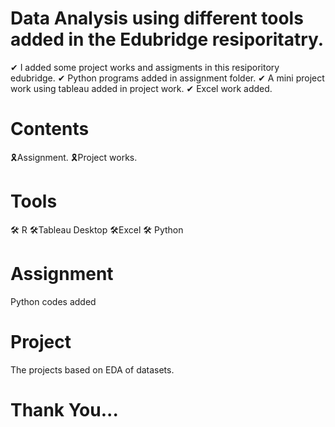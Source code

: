 # Data Analysis using different tools added in the Edubridge resiporitatry.
✔ I added some project works and assigments in this resiporitory edubridge.
✔ Python programs added in assignment folder.
✔ A mini project work using tableau added in project work.
✔ Excel work added.
# Contents
🎗Assignment.
🎗Project works.
# Tools
🛠 R
🛠Tableau Desktop
🛠Excel
🛠 Python
# Assignment
Python codes added
# Project
The projects based on EDA of datasets.

# Thank You...


